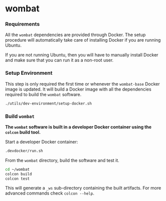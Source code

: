 # wombat

### Requirements

All the `wombat` dependencies are provided through Docker.
The setup procedure will automatically take care of installing Docker if you are running Ubuntu.

If you are not running Ubuntu, then you will have to manually install Docker and make sure that you can run it as a non-root user.

### Setup Environment

This step is only required the first time or whenever the `wombat-base` Docker image is updated.
It will build a Docker image with all the dependencies required to build the `wombat` software.

```bash
./utils/dev-environment/setup-docker.sh
```

### Build `wombat`

**The `wombat` software is built in a developer Docker container using the `colcon` build tool.**

Start a developer Docker container:

```bash
.devdocker/run.sh
```

From the `wombat` directory, build the software and test it.

```bash
cd ~/wombat
colcon build
colcon test
```

This will generate a `_ws` sub-directory containing the built artifacts.
For more advanced commands check `colcon --help`.

